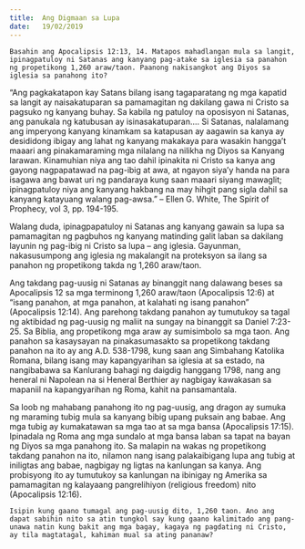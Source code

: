 ```yaml
---
title:  Ang Digmaan sa Lupa
date:   19/02/2019
---
```


`Basahin ang Apocalipsis 12:13, 14. Matapos mahadlangan mula sa langit, ipinagpatuloy ni Satanas ang kanyang pag-atake sa iglesia sa panahon ng propetikong 1,260 araw/taon. Paanong nakisangkot ang Diyos sa iglesia sa panahong ito?`

“Ang pagkakatapon kay Satans bilang isang tagaparatang ng mga kapatid sa langit ay naisakatuparan sa pamamagitan ng dakilang gawa ni Cristo sa pagsuko ng kanyang buhay. Sa kabila ng patuloy na oposisyon ni Satanas, ang panukala ng katubusan ay isinasakatuparan.… Si Satanas, nalalamang ang imperyong kanyang kinamkam sa katapusan ay aagawin sa kanya ay desididong ibigay ang lahat ng kanyang makakaya para wasakin hangga’t maaari ang pinakamaraming mga nilalang na nilikha ng Diyos sa Kanyang larawan. Kinamuhian niya ang tao dahil ipinakita ni Cristo sa kanya ang gayong nagpapatawad na pag-ibig at awa, at ngayon siya’y handa na para isagawa ang bawat uri ng pandaraya kung saan maaari siyang mawaglit; ipinagpatuloy niya ang kanyang hakbang na may hihgit pang sigla dahil sa kanyang katayuang walang pag-awsa.” – Ellen G. White, The Spirit of Prophecy, vol 3, pp. 194-195.

Walang duda, ipinagpapatuloy ni Satanas ang kanyang gawain sa lupa sa pamamagitan ng pagbuhos ng kanyang matinding galit laban sa dakilang layunin ng pag-ibig ni Cristo sa lupa – ang iglesia. Gayunman, nakasusumpong ang iglesia ng makalangit na proteksyon sa ilang sa panahon ng propetikong takda ng 1,260 araw/taon.

Ang takdang pag-uusig ni Satanas ay binanggit nang dalawang beses sa Apocalipsis 12 sa mga terminong 1,260 araw/taon (Apocalipsis 12:6) at “isang panahon, at mga panahon, at kalahati ng isang panahon” (Apocalipsis 12:14). Ang parehong takdang panahon ay tumutukoy sa tagal ng aktibidad ng pag-uusig ng maliit na sungay na binanggit sa Daniel 7:23-25. Sa Biblia, ang propetikong mga araw ay sumisimbolo sa mga taon. Ang panahon sa kasaysayan na pinakasumasakto sa propetikong takdang panahon na ito ay ang A.D. 538-1798, kung saan ang Simbahang Katolika Romana, bilang isang may kapangyarihan sa iglesia at sa estado, na nangibabawa sa Kanlurang bahagi ng daigdig hanggang 1798, nang ang heneral ni Napolean na si Heneral Berthier ay nagbigay kawakasan sa mapaniil na kapangyarihan ng Roma, kahit na pansamantala.

Sa loob ng mahabang panahong ito ng pag-uusig, ang dragon ay sumuka ng maraming tubig mula sa kanyang bibig upang puksain ang babae. Ang mga tubig ay kumakatawan sa mga tao at sa mga bansa (Apocalipsis 17:15). Ipinadala ng Roma ang mga sundalo at mga bansa laban sa tapat na bayan ng Diyos sa mga panahong ito. Sa malapin na wakas ng propetikong takdang panahon na ito, nilamon nang isang palakaibigang lupa ang tubig at iniligtas ang babae, nagbigay ng ligtas na kanlungan sa kanya. Ang probisyong ito ay tumutukoy sa kanlungan na ibinigay ng Amerika sa pamamagitan ng kalayaang pangrelihiyon (religious freedom) nito (Apocalipsis 12:16).

`Isipin kung gaano tumagal ang pag-uusig dito, 1,260 taon. Ano ang dapat sabihin nito sa atin tungkol say kung gaano kalimitado ang pang-unawa natin kung bakit ang mga bagay, kagaya ng pagdating ni Cristo, ay tila magtatagal, kahiman mual sa ating pananaw?`